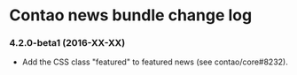 # Contao news bundle change log

### 4.2.0-beta1 (2016-XX-XX)

 * Add the CSS class "featured" to featured news (see contao/core#8232).
